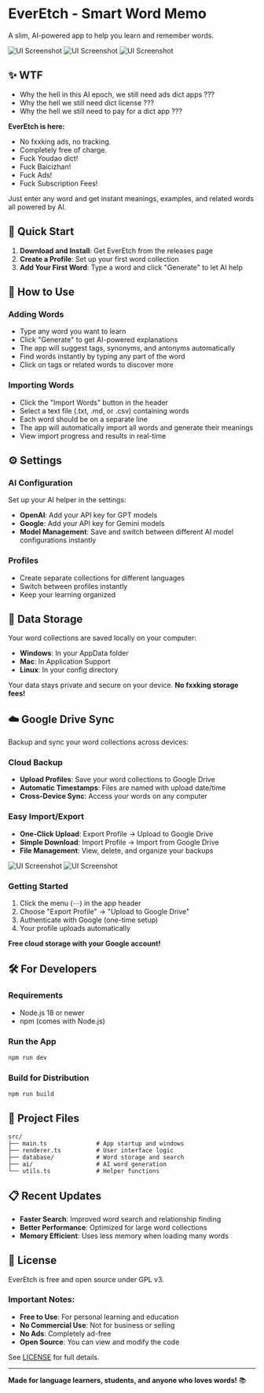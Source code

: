 # EverEtch - Smart Word Memo

A slim, AI-powered app to help you learn and remember words.

![UI Screenshot](screenshots/UI_EN.png)
![UI Screenshot](screenshots/UI_JP.png)
![UI Screenshot](screenshots/UI_FR.png)

## ✨ WTF

- Why the hell in this AI epoch, we still need ads dict apps ???
- Why the hell we still need dict license ???
- Why the hell we still need to pay for a dict app ???

**EverEtch is here:**

- No fxxking ads, no tracking.
- Completely free of charge.
- Fuck Youdao dict!
- Fuck Baicizhan!
- Fuck Ads!
- Fuck Subscription Fees!

Just enter any word and get instant meanings, examples, and related words all powered by AI.


## 🚀 Quick Start

1. **Download and Install**: Get EverEtch from the releases page
2. **Create a Profile**: Set up your first word collection
3. **Add Your First Word**: Type a word and click "Generate" to let AI help

## 📱 How to Use

### Adding Words
- Type any word you want to learn
- Click "Generate" to get AI-powered explanations
- The app will suggest tags, synonyms, and antonyms automatically
- Find words instantly by typing any part of the word
- Click on tags or related words to discover more

### Importing Words
- Click the "Import Words" button in the header
- Select a text file (.txt, .md, or .csv) containing words
- Each word should be on a separate line
- The app will automatically import all words and generate their meanings
- View import progress and results in real-time

## ⚙️ Settings

### AI Configuration
Set up your AI helper in the settings:
- **OpenAI**: Add your API key for GPT models
- **Google**: Add your API key for Gemini models
- **Model Management**: Save and switch between different AI model configurations instantly

### Profiles
- Create separate collections for different languages
- Switch between profiles instantly
- Keep your learning organized

## 💾 Data Storage

Your word collections are saved locally on your computer:
- **Windows**: In your AppData folder
- **Mac**: In Application Support
- **Linux**: In your config directory

Your data stays private and secure on your device.
**No fxxking storage fees!**

## ☁️ Google Drive Sync

Backup and sync your word collections across devices:

### Cloud Backup
- **Upload Profiles**: Save your word collections to Google Drive
- **Automatic Timestamps**: Files are named with upload date/time
- **Cross-Device Sync**: Access your words on any computer

### Easy Import/Export
- **One-Click Upload**: Export Profile → Upload to Google Drive
- **Simple Download**: Import Profile → Import from Google Drive
- **File Management**: View, delete, and organize your backups

![UI Screenshot](screenshots/UI_DRIVE_IMPORT.png)
![UI Screenshot](screenshots/UI_DRIVE_EXPORT.png)

### Getting Started
1. Click the menu (⋯) in the app header
2. Choose "Export Profile" → "Upload to Google Drive"
3. Authenticate with Google (one-time setup)
4. Your profile uploads automatically

**Free cloud storage with your Google account!**

## 🛠️ For Developers

### Requirements
- Node.js 18 or newer
- npm (comes with Node.js)

### Run the App
```bash
npm run dev
```

### Build for Distribution
```bash
npm run build
```

## 📂 Project Files

```
src/
├── main.ts              # App startup and windows
├── renderer.ts          # User interface logic
├── database/            # Word storage and search
├── ai/                  # AI word generation
└── utils.ts             # Helper functions
```

## 📋 Recent Updates

- **Faster Search**: Improved word search and relationship finding
- **Better Performance**: Optimized for large word collections
- **Memory Efficient**: Uses less memory when loading many words

## 📄 License

EverEtch is free and open source under GPL v3.

### Important Notes:
- **Free to Use**: For personal learning and education
- **No Commercial Use**: Not for business or selling
- **No Ads**: Completely ad-free
- **Open Source**: You can view and modify the code

See [LICENSE](LICENSE) for full details.

---

**Made for language learners, students, and anyone who loves words!** 📚
